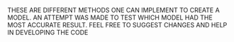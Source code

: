 THESE ARE DIFFERENT METHODS ONE CAN IMPLEMENT TO CREATE A MODEL. AN ATTEMPT WAS MADE TO TEST WHICH MODEL HAD THE MOST ACCURATE RESULT. FEEL FREE TO SUGGEST CHANGES AND HELP IN DEVELOPING THE CODE 
